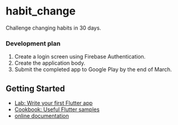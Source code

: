 # habit_change

Challenge changing habits in 30 days.

### Development plan
1. Create a login screen using Firebase Authentication.
2. Create the application body.
3. Submit the completed app to Google Play by the end of March.

## Getting Started

- [Lab: Write your first Flutter app](https://flutter.dev/docs/get-started/codelab)
- [Cookbook: Useful Flutter samples](https://flutter.dev/docs/cookbook)
- [online documentation](https://flutter.dev/docs)
